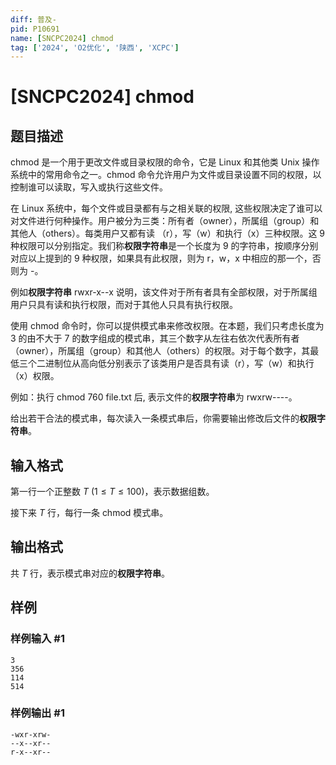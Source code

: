 ```yaml
---
diff: 普及-
pid: P10691
name: [SNCPC2024] chmod
tag: ['2024', 'O2优化', '陕西', 'XCPC']
---
```

# [SNCPC2024] chmod
## 题目描述

$\text{chmod}$ 是一个用于更改文件或目录权限的命令，它是 Linux 和其他类 Unix 操作系统中的常用命令之一。$\text{chmod}$ 命令允许用户为文件或目录设置不同的权限，以控制谁可以读取，写入或执行这些文件。

在 Linux 系统中，每个文件或目录都有与之相关联的权限, 这些权限决定了谁可以对文件进行何种操作。用户被分为三类：所有者（owner），所属组（group）和其他人（others）。每类用户又都有读 （r），写（w）和执行（x）三种权限。这 $9$ 种权限可以分别指定。我们称**权限字符串**是一个长度为 $9$ 的字符串，按顺序分别对应以上提到的 $9$ 种权限，如果具有此权限，则为 $\text{r}$，$\text{w}$，$\text{x}$ 中相应的那一个，否则为 $\text{-}$。

例如**权限字符串** $\text{rwxr-x-}\text{-x}$ 说明，该文件对于所有者具有全部权限，对于所属组用户只具有读和执行权限，而对于其他人只具有执行权限。

使用 $\text{chmod}$ 命令时，你可以提供模式串来修改权限。在本题，我们只考虑长度为 $3$ 的由不大于 $7$ 的数字组成的模式串，其三个数字从左往右依次代表所有者（owner），所属组（group）和其他人（others）的权限。对于每个数字，其最低三个二进制位从高向低分别表示了该类用户是否具有读（r），写（w）和执行（x）权限。

例如：执行 $\text{chmod 760 file.txt}$ 后, 表示文件的**权限字符串**为 $\text{rwxrw-}\text{-}\text{-}\text{-}$。

给出若干合法的模式串，每次读入一条模式串后，你需要输出修改后文件的**权限字符串**。
## 输入格式

第一行一个正整数 $T$ ($1 \le T \le 100$)，表示数据组数。

接下来 $T$ 行，每行一条 $\text{chmod}$ 模式串。
## 输出格式

共 $T$ 行，表示模式串对应的**权限字符串**。
## 样例

### 样例输入 #1
```
3
356
114
514

```
### 样例输出 #1
```
-wxr-xrw-
--x--xr--
r-x--xr--

```

